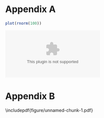 # Appendix A #


```r
plot(rnorm(100))
```

![plot of chunk unnamed-chunk-1](figure/unnamed-chunk-1.eps) 

# Appendix B #

\includepdf{figure/unnamed-chunk-1.pdf}
